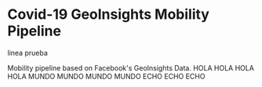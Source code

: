 
# Covid-19 GeoInsights Mobility Pipeline

linea prueba

Mobility pipeline based on Facebook's GeoInsights Data.
HOLA HOLA HOLA HOLA
MUNDO MUNDO MUNDO MUNDO
ECHO ECHO ECHO